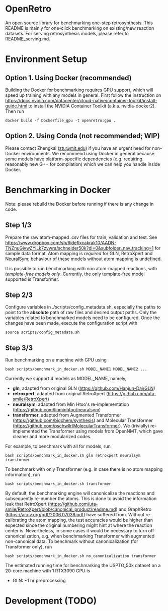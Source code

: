 # OpenRetro
An open source library for benchmarking one-step retrosynthesis.
This README is mainly for one-click benchmarking on existing/new reaction datasets.
For serving retrosynthesis models, please refer to README_serving.md.

# Environment Setup
## Option 1. Using Docker (recommended)
Building the Docker for benchmarking requires GPU support,
which will speed up training with any models in general.
First follow the instruction on https://docs.nvidia.com/datacenter/cloud-native/container-toolkit/install-guide.html
to install the NVIDIA Container Toolkit (a.k.a. nvidia-docker2). Then run
```    
docker build -f Dockerfile_gpu -t openretro:gpu .
```

## Option 2. Using Conda (not recommended; WIP)
Please contact Zhengkai (ztu@mit.edu) if you have an urgent need for non-Docker environments.
We recommend using Docker in general because some models have platform-specific dependencies
(e.g. requiring reasonably new G++ for compilation) which we can help you handle inside Docker.

# Benchmarking in Docker
Note: please rebuild the Docker before running if there is any change in code.

## Step 1/3
Prepare the raw atom-mapped .csv files for train, validation and test.
See https://www.dropbox.com/sh/6ideflxcakrak10/AADN-TNZnuGjvwZYiLk7zvwra/schneider50k?dl=0&subfolder_nav_tracking=1
for sample data format.
Atom mapping is *required* for GLN, RetroXpert and NeuralSym;
behaviour of these models without atom mapping is undefined.

It is possible to run benchmarking with non atom-mapped reactions, with *template-free models only*.
Currently, the only template-free model supported is Transformer.

## Step 2/3
Configure variables in ./scripts/config_metadata.sh, especially the paths to point to the <b>absolute</b> path of 
raw files and desired output paths. Only the variables related to benchmarked models need to be configured. 
Once the changes have been made, execute the configuration script with
```
source scripts/config_metadata.sh
```

## Step 3/3
Run benchmarking on a machine with GPU using
```
bash scripts/benchmark_in_docker.sh MODEL_NAME1 MODEL_NAME2 ...
```
Currently we support 4 models as MODEL_NAME, namely,
* <b>gln</b>, adapted from original GLN (https://github.com/Hanjun-Dai/GLN)
* <b>retroxpert</b>, adapted from original RetroXpert (https://github.com/uta-smile/RetroXpert)
* <b>neuralsym</b>, adapted from Min Htoo's re-implementation (https://github.com/linminhtoo/neuralsym)
* <b>transformer</b>, adapted from Augmented Transformer (https://github.com/bigchem/synthesis)
  and Molecular Transformer (https://github.com/pschwllr/MolecularTransformer).
  We (trivially) re-implemented the Transformer using models from OpenNMT, which gave cleaner and more modularized codes. 
  
For example, to benchmark with all for models, run
```
bash scripts/benchmark_in_docker.sh gln retroxpert neuralsym transformer
```

To benchmark with only Transformer (e.g. in case there is no atom mapping information), run
```
bash scripts/benchmark_in_docker.sh transformer
```

By default, the benchmarking engine will canonicalize the reactions and subsequently re-number the atoms.
This is done to avoid the information leak that RetroXpert (https://github.com/uta-smile/RetroXpert/blob/canonical_product/readme.md)
and GraphRetro (https://arxiv.org/pdf/2006.07038.pdf) have suffered from.
Without re-calibrating the atom mapping, the test accuracies would be higher than expected
since the original numbering might hint at where the reaction center is.
Nevertheless, in some cases it would be necessary to turn off canonicalization,
e.g. when benchmarking Transformer with augmented non-canonical data.
To benchmark without canonicalization (for Transformer only), run
```
bash scripts/benchmark_in_docker.sh no_canonicalization transformer
```

The estimated running time for benchmarking the USPTO_50k dataset on a 20-core machine with 1 RTX3090 GPU is
* GLN: ~1 hr preprocessing

# Development (TODO)
